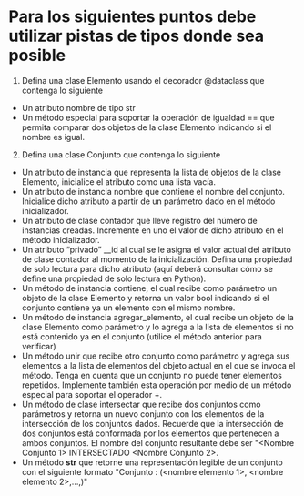 # Para los siguientes puntos debe utilizar pistas de tipos donde sea posible

1. Defina una clase Elemento usando el decorador @dataclass que contenga lo siguiente

- Un atributo nombre de tipo str
- Un método especial para soportar la operación de igualdad == que permita comparar dos objetos de la clase Elemento indicando si el nombre es igual.

2. Defina una clase Conjunto que contenga lo siguiente

- Un atributo de instancia que representa la lista de objetos de la clase Elemento, inicialice el atributo como una lista vacía.
- Un atributo de instancia nombre que contiene el nombre del conjunto. Inicialice dicho atributo a partir de un parámetro dado en el método inicializador.
- Un atributo de clase contador que lleve registro del número de instancias creadas. Incremente en uno el valor de dicho atributo en el método inicializador.
- Un atributo “privado” __id al cual se le asigna el valor actual del atributo de clase contador al momento de la inicialización. Defina una propiedad de solo lectura para dicho atributo (aquí deberá consultar cómo se define una propiedad de solo lectura en Python).
- Un método de instancia contiene, el cual recibe como parámetro un objeto de la clase Elemento y retorna un valor bool indicando si el conjunto contiene ya un elemento con el mismo nombre.
- Un método de instancia agregar_elemento, el cual recibe un objeto de la clase Elemento como parámetro y lo agrega a la lista de elementos si no está contenido ya en el conjunto (utilice el método anterior para verificar)
- Un método unir que recibe otro conjunto como parámetro y agrega sus elementos a la lista de elementos del objeto actual en el que se invoca el método. Tenga en cuenta que un conjunto no puede tener elementos repetidos. Implemente también esta operación por medio de un método especial para soportar el operador +.
- Un método de clase intersectar que recibe dos conjuntos como parámetros y retorna un nuevo conjunto con los elementos de la intersección de los conjuntos dados. Recuerde que la intersección de dos conjuntos está conformada por los elementos que pertenecen a ambos conjuntos. El nombre del conjunto resultante debe ser "<Nombre Conjunto 1> INTERSECTADO <Nombre Conjunto 2>.
- Un método __str__ que retorne una representación legible de un conjunto con el siguiente formato
"Conjunto <nombre>: (<nombre elemento 1>, <nombre elemento 2>,...,<nombre elemento n>)"